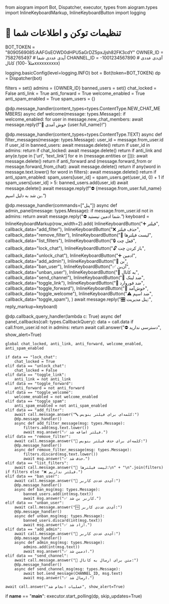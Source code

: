 from aiogram import Bot, Dispatcher, executor, types
from aiogram.types import InlineKeyboardMarkup, InlineKeyboardButton
import logging

# 🔐 تنظیمات توکن و اطلاعات شما
BOT_TOKEN = "8090569085:AAFGsEOWD0dHPU5aGrDZ5pxJjsh82FK3cdY"
OWNER_ID = 7582765497  # آیدی عددی شما
CHANNEL_ID = -1001234567890  # آی‌دی عددی کانال (مثلاً -100xxxxxxxxxx)

logging.basicConfig(level=logging.INFO)
bot = Bot(token=BOT_TOKEN)
dp = Dispatcher(bot)

filters = set()
admins = {OWNER_ID}
banned_users = set()
chat_locked = False
anti_link = True
anti_forward = True
welcome_enabled = True
anti_spam_enabled = True
spam_users = {}

@dp.message_handler(content_types=types.ContentType.NEW_CHAT_MEMBERS)
async def welcome(message: types.Message):
    if welcome_enabled:
        for user in message.new_chat_members:
            await message.reply(f"👋 خوش آمدی {user.full_name}!")

@dp.message_handler(content_types=types.ContentType.TEXT)
async def filter_messages(message: types.Message):
    user_id = message.from_user.id
    if user_id in banned_users:
        await message.delete()
        return
    if user_id in admins:
        return
    if chat_locked:
        await message.delete()
        return
    if anti_link and any(e.type in ['url', 'text_link'] for e in (message.entities or [])):
        await message.delete()
        return
    if anti_forward and (message.forward_from or message.forward_from_chat):
        await message.delete()
        return
    if any(word in message.text.lower() for word in filters):
        await message.delete()
        return
    if anti_spam_enabled:
        spam_users[user_id] = spam_users.get(user_id, 0) + 1
        if spam_users[user_id] > 5:
            banned_users.add(user_id)
            await message.delete()
            await message.reply(f"⛔ {message.from_user.full_name} بن شد به دلیل اسپم.")

@dp.message_handler(commands=["پنل"])
async def admin_panel(message: types.Message):
    if message.from_user.id not in admins:
        return await message.reply("⛔ شما ادمین نیستید.")
    keyboard = InlineKeyboardMarkup(row_width=2).add(
        InlineKeyboardButton("➕ فیلتر", callback_data="add_filter"),
        InlineKeyboardButton("❌ حذف فیلتر", callback_data="remove_filter"),
        InlineKeyboardButton("📃 لیست فیلترها", callback_data="list_filters"),
        InlineKeyboardButton("🔒 قفل چت", callback_data="lock_chat"),
        InlineKeyboardButton("🔓 باز کردن چت", callback_data="unlock_chat"),
        InlineKeyboardButton("➕ ادمین", callback_data="add_admin"),
        InlineKeyboardButton("🚫 بن", callback_data="ban_user"),
        InlineKeyboardButton("✅ آن‌بن", callback_data="unban_user"),
        InlineKeyboardButton("📢 به کانال", callback_data="send_channel"),
        InlineKeyboardButton("🔗 ضد لینک", callback_data="toggle_link"),
        InlineKeyboardButton("🔁 ضد فوروارد", callback_data="toggle_forward"),
        InlineKeyboardButton("🎉 خوش‌آمد", callback_data="toggle_welcome"),
        InlineKeyboardButton("⚠️ ضد اسپم", callback_data="toggle_spam"),
    )
    await message.reply("🎛 پنل مدیریت:", reply_markup=keyboard)

@dp.callback_query_handler(lambda c: True)
async def panel_callbacks(call: types.CallbackQuery):
    data = call.data
    if call.from_user.id not in admins:
        return await call.answer("⛔ دسترسی ندارید", show_alert=True)

    global chat_locked, anti_link, anti_forward, welcome_enabled, anti_spam_enabled

    if data == "lock_chat":
        chat_locked = True
    elif data == "unlock_chat":
        chat_locked = False
    elif data == "toggle_link":
        anti_link = not anti_link
    elif data == "toggle_forward":
        anti_forward = not anti_forward
    elif data == "toggle_welcome":
        welcome_enabled = not welcome_enabled
    elif data == "toggle_spam":
        anti_spam_enabled = not anti_spam_enabled
    elif data == "add_filter":
        await call.message.answer("🔤 کلمه‌ای برای فیلتر بنویس:")
        @dp.message_handler()
        async def add_filter_message(msg: types.Message):
            filters.add(msg.text.lower())
            await msg.answer("✅ فیلتر اضافه شد.")
    elif data == "remove_filter":
        await call.message.answer("🧹 کلمه‌ای برای حذف فیلتر بنویس:")
        @dp.message_handler()
        async def remove_filter_message(msg: types.Message):
            filters.discard(msg.text.lower())
            await msg.answer("✅ حذف شد.")
    elif data == "list_filters":
        await call.message.answer("📃 لیست فیلترها:\n" + "\n".join(filters) if filters else "❌ فیلتر نداریم.")
    elif data == "ban_user":
        await call.message.answer("🧨 آی‌دی عددی کاربر:")
        @dp.message_handler()
        async def ban_msg(msg: types.Message):
            banned_users.add(int(msg.text))
            await msg.answer("✅ کاربر بن شد.")
    elif data == "unban_user":
        await call.message.answer("🆓 آی‌دی عددی کاربر:")
        @dp.message_handler()
        async def unban_msg(msg: types.Message):
            banned_users.discard(int(msg.text))
            await msg.answer("✅ آزاد شد.")
    elif data == "add_admin":
        await call.message.answer("👑 آی‌دی عددی کاربر:")
        @dp.message_handler()
        async def admin_msg(msg: types.Message):
            admins.add(int(msg.text))
            await msg.answer("✅ ادمین شد.")
    elif data == "send_channel":
        await call.message.answer("📨 متن برای ارسال به کانال:")
        @dp.message_handler()
        async def send_channel_msg(msg: types.Message):
            await bot.send_message(CHANNEL_ID, msg.text)
            await msg.answer("✅ ارسال شد.")

    await call.answer("عملیات انجام شد", show_alert=True)

if __name__ == "__main__":
    executor.start_polling(dp, skip_updates=True)
